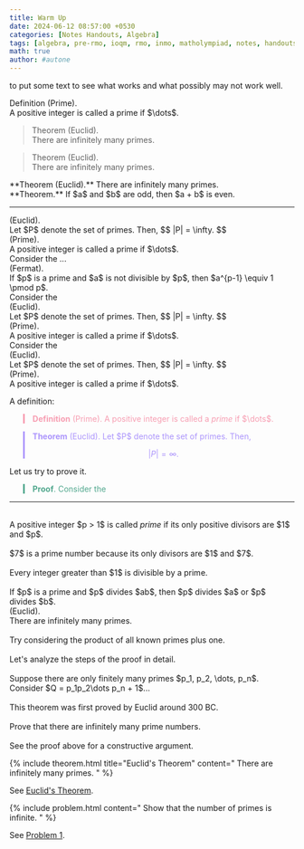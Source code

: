 ```yaml
---
title: Warm Up
date: 2024-06-12 08:57:00 +0530
categories: [Notes Handouts, Algebra]
tags: [algebra, pre-rmo, ioqm, rmo, inmo, matholympiad, notes, handouts, lecturenotes]
math: true
author: #autone
---
```


to put some text to see what works and what possibly may not work well.

<div class="blockquote-def">
  <span class="def-title">Definition</span>
  <span class="def-context">(Prime).</span>
  <br>
  A positive integer is called a <span class="def-term">prime</span> if $\dots$.
</div>

<blockquote class="blockquote-custom">
  <span class="bq-title">Theorem</span>
  <span class="bq-context">(Euclid).</span>
  <br>
  There are infinitely many <span class="bq-term">primes</span>.
</blockquote>

<blockquote class="blockquote-theorem">
  <span class="bq-title">Theorem</span>
  <span class="bq-context">(Euclid).</span>
  <br>
  There are infinitely many <span class="bq-term">primes</span>.
</blockquote>

<div class="theorem">
**Theorem (Euclid).** There are infinitely many primes.
</div>

<div class="theorem">
**Theorem.** If $a$ and $b$ are odd, then $a + b$ is even.
</div>

---


<div class="math-blocks">

<div class="theorem-block">
  <span class="block-title"></span>
  <span class="block-context">(Euclid).</span>
  <br>
  Let $P$ denote the set of primes. Then,
  $$
  |P| = \infty.
  $$
</div>

<div class="definition-block">
  <span class="block-title"></span>
  <span class="block-context">(Prime).</span>
  <br>
  A positive integer is called a <span class="block-term">prime</span> if $\dots$.
</div>

<div class="proof-block">
  <span class="block-title"></span>
  Consider the ...
</div>

<div class="theorem-block">
  <span class="block-title"></span>
  <span class="block-context">(Fermat).</span>
  <br>
  If $p$ is a prime and $a$ is not divisible by $p$, then $a^{p-1} \equiv 1 \pmod p$.
</div>


<div class="proof-block">
  <span class="block-title"></span> Consider the
</div>

<div class="theorem-block">
  <span class="block-title"></span>
  <span class="block-context">(Euclid).</span>
  <br>
  Let $P$ denote the set of primes. Then,
  $$
  |P| = \infty.
  $$
</div>

<div class="definition-block">
  <span class="block-title"></span>
  <span class="block-context">(Prime).</span>
  <br>
  A positive integer is called a <span class="block-term">prime</span> if $\dots$.
</div>

</div>


<div class="proof-block">
  <span class="block-title"></span> Consider the
</div>

<div class="theorem-block">
  <span class="block-title"></span>
  <span class="block-context">(Euclid).</span>
  <br>
  Let $P$ denote the set of primes. Then,
  $$
  |P| = \infty.
  $$
</div>

<div class="definition-block">
  <span class="block-title"></span>
  <span class="block-context">(Prime).</span>
  <br>
  A positive integer is called a <span class="block-term">prime</span> if $\dots$.
</div>


A definition:
<blockquote style="border-left: 3px solid #f79eb2; color:#f79eb2; margin-bottom:2px">
<b>Definition</b> (Prime). A positive integer is called a <i>prime</i> if $\dots$.
</blockquote>

<blockquote style="border-left: 3px solid #ac95fc; color:#ac95fc; margin-bottom:2px">
<b>Theorem</b> (Euclid). Let $P$ denote the set of primes. Then, 

$$|P| = \infty.$$
</blockquote>

Let us try to prove it.
<blockquote style="border-left: 3px solid #52a88e; color:#52a88e; margin-bottom:2px">
<b>Proof</b>. Consider the
</blockquote>

---

<div class="math-blocks">

<div class="definition-block">
  <span class="block-title"></span>
  <br>
  A positive integer $p > 1$ is called <em>prime</em> if its only positive divisors are $1$ and $p$.
</div>

<div class="example-block">
  <span class="block-title"></span>
  <br>
  $7$ is a prime number because its only divisors are $1$ and $7$.
</div>

<div class="lemma-block">
  <span class="block-title"></span>
  <br>
  Every integer greater than $1$ is divisible by a prime.
</div>

<div class="proposition-block">
  <span class="block-title"></span>
  <br>
  If $p$ is a prime and $p$ divides $ab$, then $p$ divides $a$ or $p$ divides $b$.
</div>

<div class="theorem-block">
  <span class="block-title"></span>
  <span class="block-context">(Euclid).</span>
  <br>
  There are infinitely many primes.
</div>

<div class="hint-block">
  <span class="block-title"></span>
  <br>
  Try considering the product of all known primes plus one.
</div>

<div class="walkthrough-block">
  <span class="block-title"></span>
  <br>
  Let's analyze the steps of the proof in detail.
</div>

<div class="proof-block">
  <span class="block-title"></span>
  <br>
  Suppose there are only finitely many primes $p_1, p_2, \dots, p_n$. Consider $Q = p_1p_2\dots p_n + 1$...
</div>

<div class="remark-block">
  <span class="block-title"></span>
  <br>
  This theorem was first proved by Euclid around 300 BC.
</div>

<div class="problem-block">
  <span class="block-title"></span>
  <br>
  Prove that there are infinitely many prime numbers.
</div>

<div class="solution-block">
  <span class="block-title"></span>
  <br>
  See the proof above for a constructive argument.
</div>

</div>


{% include theorem.html title="Euclid's Theorem" content="
There are infinitely many primes.
" %}

See [Euclid's Theorem](#euclid-s-theorem-posts-warmup).

{% include problem.html content="
Show that the number of primes is infinite.
" %}

See [Problem 1](#problem-posts-warmup-1).